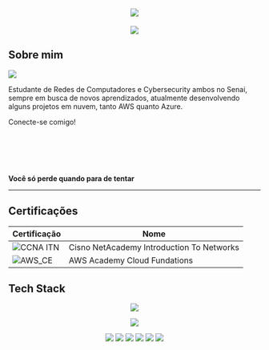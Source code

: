 <h1 align="center">
  <img src="https://capsule-render.vercel.app/api?type=transparent&height=300&color=gradient&text=Leonardo%20Feitosa&fontColor=aed3e3&fontAlign=50&descAlignY=50&fontSize=60">
</h1>

<p align="center">
  <img src="https://readme-typing-svg.herokuapp.com?font=Bree+Serif&size=30&duration=4000&pause=4000&center=true&vCenter=true&width=435&lines=Cybersecurity+%7C+Cloud">
</p>

## Sobre mim

<img align="center" heigth="200" src="https://i.pinimg.com/originals/04/86/9e/04869e09851353129379e535502d87e4.gif">

<p>Estudante de Redes de Computadores e Cybersecurity ambos no Senai, sempre em busca de novos aprendizados,
atualmente desenvolvendo alguns projetos em nuvem, tanto AWS quanto Azure.</p>

Conecte-se comigo!

<br><br><br><br>

**Você só perde quando para de tentar**

---

## Certificações

| Certificação | Nome |
| --- | --- |
| ![CCNA ITN](https://img.shields.io/badge/CISCO_Introduction_To_Networks-t?style=plastic&logo=cisco&color=black) | Cisno NetAcademy Introduction To Networks |
| ![AWS_CE](https://img.shields.io/badge/_-AWS_Academy_Cloud_Foundations-t?style=plastic&logo=amazonwebservices&logoColor=yellow&labelColor=black&color=gray) | AWS Academy Cloud Fundations |

## Tech Stack

<p align="center">
  <img src="https://skillicons.dev/icons?i=aws,azure,bash,html,css,debian,git,github,go,gmail,grafana,kali,linux,nginx,py">
</p>

<p align="center">
  <img src="https://skillicons.dev/icons?i=windows,vscode,js">
</p>

<p align="center">
   <img src="https://img.shields.io/badge/Google%20Drive-4285F4?logo=googledrive&logoColor=fff">
   <img src="https://img.shields.io/badge/Trello-0052CC?logo=trello&logoColor=fff">
   <img src="https://img.shields.io/badge/Canva-%2300C4CC.svg?&logo=Canva&logoColor=white">
   <img src="https://img.shields.io/badge/VuePress-4FC08D?logo=vuedotjs&logoColor=fff">
   <img src="https://img.shields.io/badge/Steam-%23000000.svg?logo=steam&logoColor=white">
  <img src="https://img.shields.io/badge/Kali%20Linux-557C94?logo=kalilinux&logoColor=fff">
</p>

